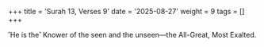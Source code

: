 +++
title = 'Surah 13, Verses 9'
date = '2025-08-27'
weight = 9
tags = []
+++

˹He is the˺ Knower of the seen and the unseen—the All-Great, Most Exalted.